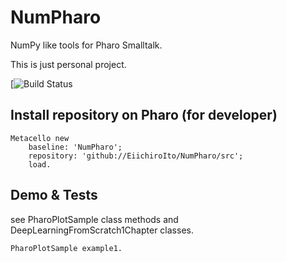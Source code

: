 # NumPharo
NumPy like tools for Pharo Smalltalk.

This is just personal project.

[![Build Status](https://api.travis-ci.com/EiichiroIto/NumPharo.svg?branch=main&status=unknown)

## Install repository on Pharo (for developer)

```
Metacello new
    baseline: 'NumPharo';
    repository: 'github://EiichiroIto/NumPharo/src';
    load.
```

## Demo & Tests
see PharoPlotSample class methods and DeepLearningFromScratch1Chapter classes.

```
PharoPlotSample example1.
```

